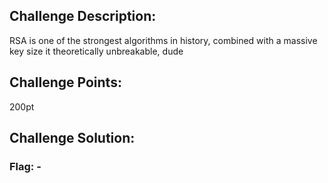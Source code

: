 ## Challenge Description:

RSA is one of the strongest algorithms in history, combined with a massive key size it theoretically unbreakable, dude

## Challenge Points:

200pt

## Challenge Solution:



### Flag: -
